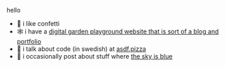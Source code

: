 hello

- 🎉 i like confetti
- 🕸 i have a [digital garden playground website that is sort of a blog and portfolio](https://antongunnarsson.com)
- 🍕 i talk about code (in swedish) at [asdf.pizza](https://asdf.pizza)
- 🐓 i occasionally post about stuff where [the sky is blue](https://bsky.app/profile/antongunnarsson.com)

<!--
**anton-g/anton-g** is a ✨ _special_ ✨ repository because its `README.md` (this file) appears on your GitHub profile.

Here are some ideas to get you started:

- 🔭 I’m currently working on ...
- 🌱 I’m currently learning ...
- 👯 I’m looking to collaborate on ...
- 🤔 I’m looking for help with ...
- 💬 Ask me about ...
- 📫 How to reach me: ...
- 😄 Pronouns: ...
- ⚡ Fun fact: ...
-->
